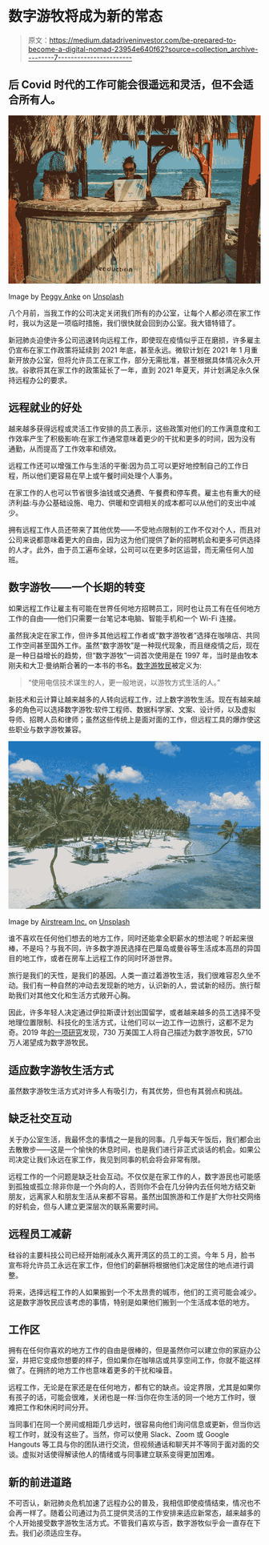 # 数字游牧将成为新的常态

> 原文：<https://medium.datadriveninvestor.com/be-prepared-to-become-a-digital-nomad-23954e640f62?source=collection_archive---------7----------------------->

## 后 Covid 时代的工作可能会很遥远和灵活，但不会适合所有人。

![](img/a3895adeaf48bbf013f8878d595cc595.png)

Image by [Peggy Anke](https://unsplash.com/@instagramfotografin) on [Unsplash](https://unsplash.com/photos/Wu2MXvbyt7w)

八个月前，当我工作的公司决定关闭我们所有的办公室，让每个人都必须在家工作时，我以为这是一项临时措施，我们很快就会回到办公室。我大错特错了。

新冠肺炎迫使许多公司迅速转向远程工作，即使现在疫情似乎正在磨损，许多雇主仍宣布在家工作政策将延续到 2021 年底，甚至永远。微软计划在 2021 年 1 月重新开放办公室，但将允许员工在家工作，部分无需批准，甚至根据具体情况永久开放。谷歌将其在家工作的政策延长了一年，直到 2021 年夏天，并计划满足永久保持远程办公的要求。

## **远程就业的好处**

越来越多获得远程或灵活工作安排的员工表示，这些政策对他们的工作满意度和工作效率产生了积极影响:在家工作通常意味着更少的干扰和更多的时间，因为没有通勤，从而提高了工作效率和绩效。

远程工作还可以增强工作与生活的平衡:因为员工可以更好地控制自己的工作日程，所以他们更容易在早上或午餐时间处理个人事务。

在家工作的人也可以节省很多油钱或交通费、午餐费和停车费。雇主也有重大的经济利益:与办公基础设施、电力、供暖和空调相关的成本都可以从他们的支出中减少。

拥有远程工作人员还带来了其他优势——不受地点限制的工作不仅对个人，而且对公司来说都意味着更大的自由，因为这为他们提供了新的招聘机会和更多可供选择的人才。此外，由于员工遍布全球，公司可以在更多时区运营，而无需任何人加班。

## **数字游牧——一个长期的转变**

如果远程工作让雇主有可能在世界任何地方招聘员工，同时也让员工有在任何地方工作的自由——他们只需要一台笔记本电脑、智能手机和一个 Wi-Fi 连接。

虽然我决定在家工作，但许多其他远程工作者或“数字游牧者”选择在咖啡店、共同工作空间甚至国外工作。虽然“数字游牧”是一种现代现象，而且继疫情之后，现在是一种日益增长的趋势，但“数字游牧”一词首次使用是在 1997 年，当时是由牧本刚夫和大卫·曼纳斯合著的一本书的书名。[数字游牧民](https://en.wikipedia.org/wiki/Digital_nomad#:~:text=Digital%20nomads%20are%20people%20who,working%20spaces%2C%20or%20recreational%20vehicles.)被定义为:

> “使用电信技术谋生的人，更一般地说，以游牧方式生活的人。”

新技术和云计算让越来越多的人转向远程工作，过上数字游牧生活。现在有越来越多的角色可以选择数字游牧:软件工程师、数据科学家、文案、设计师，以及虚拟导师、招聘人员和律师；虽然这些传统上是面对面的工作，但远程工具的爆炸使这些职业与数字游牧兼容。

![](img/e0c3236c7ee15e5e608ad6489495ea40.png)

Image by [Airstream Inc.](https://unsplash.com/@airstream_inc) on [Unsplash](https://unsplash.com/photos/e4nZLI9Wbpg)

谁不喜欢在任何他们想去的地方工作，同时还能拿全职薪水的想法呢？听起来很棒，不是吗？与我不同，许多数字游民选择在巴厘岛或曼谷等生活成本高昂的异国目的地工作，或者在房车上远程工作的同时环游世界。

旅行是我们的天性，是我们的基因。人类一直过着游牧生活，我们很难容忍久坐不动。我们有一种自然的冲动去发现新的地方，认识新的人，尝试新的经历。旅行帮助我们对其他文化和生活方式敞开心胸。

因此，许多年轻人决定通过伊拉斯谟计划出国留学，或者越来越多的员工选择不受地理位置限制、科技化的生活方式，让他们可以一边工作一边旅行，这都不足为奇。2019 年[的一项研究](https://s29814.pcdn.co/wp-content/uploads/2019/09/DigitalNomad_2019.pdf)发现，730 万美国工人将自己描述为数字游牧民，5710 万人渴望成为数字游牧民。

## 适应数字游牧生活方式

虽然数字游牧生活方式对许多人有吸引力，有其优势，但也有其弱点和挑战。

## **缺乏社交互动**

关于办公室生活，我最怀念的事情之一是我的同事。几乎每天午饭后，我们都会出去散散步——这是一个愉快的休息时间，也是我们进行非正式谈话的机会。如果公司决定让我们永远在家工作，我见到同事的机会将会非常有限。

远程工作的一个问题是缺乏社会互动。不仅仅是在家工作的人，数字游民也可能感到孤独或孤立:除非你是一个外向的人，否则你不会在几分钟内去任何地方结交新朋友，远离家人和朋友生活从来都不容易。虽然出国旅游和工作是扩大你社交网络的好机会，但与人建立更深层次的联系需要时间。

## **远程员工减薪**

硅谷的主要科技公司已经开始削减永久离开湾区的员工的工资。今年 5 月，脸书宣布将允许员工永远在家工作，但他们的薪酬将根据他们决定居住的地点进行调整。

将来，选择远程工作的人如果搬到一个不太昂贵的城市，他们的工资可能会减少。这是数字游牧民应该考虑的事情，特别是如果他们搬到一个生活成本低的地方。

## **工作区**

拥有在任何你喜欢的地方工作的自由是很棒的，但是虽然你可以建立你的家庭办公室，并把它变成你想要的样子，但如果你在咖啡店或共享空间工作，你就不能这样做了。在拥挤的地方工作也意味着更多的干扰和噪音。

远程工作，无论是在家还是在任何地方，都有它的缺点。设定界限，尤其是如果你有孩子的话，可能会很难，关闭也是一样:当你在你生活的同一个地方工作时，很难把工作和休闲时间分开。

当同事们在同一个房间或相距几步远时，很容易向他们询问信息或更新，但当你远程工作时，就没有这些了。当然，你可以使用 Slack、Zoom 或 Google Hangouts 等工具与你的团队进行交流，但视频通话和聊天并不等同于面对面的交谈。虚拟对话使得解读他人的情绪或与同事建立联系变得更加困难。

## **新的前进道路**

不可否认，新冠肺炎危机加速了远程办公的普及，我相信即使疫情结束，情况也不会再一样了。随着公司通过为员工提供灵活的工作安排来适应新常态，越来越多的个人开始接受数字游牧生活方式。不管我们喜欢与否，数字游牧似乎会一直存在下去。我们必须适应生存。